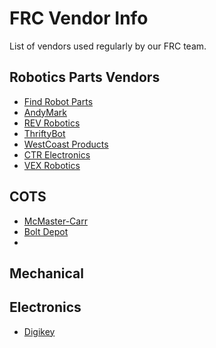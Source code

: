 # FRC Vendor Info
List of vendors used regularly by our FRC team.
## Robotics Parts Vendors
* [Find Robot Parts](https://findrobotparts.com/)
* [AndyMark](https://www.andymark.com/)
* [REV Robotics](https://www.revrobotics.com/)
* [ThriftyBot](https://www.thethriftybot.com/)
* [WestCoast Products](https://wcproducts.com/)
* [CTR Electronics](https://store.ctr-electronics.com/)
* [VEX Robotics](https://www.vexrobotics.com/)

## COTS
* [McMaster-Carr](https://www.mcmaster.com/)
* [Bolt Depot](https://boltdepot.com/)
* 
## Mechanical

## Electronics
* [Digikey](https://www.digikey.com/)
